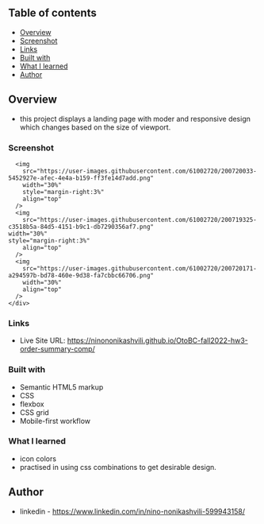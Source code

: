 ## Table of contents

  - [Overview](#overview)
  - [Screenshot](#screenshot)
  - [Links](#links)
  - [Built with](#built-with)
  - [What I learned](#what-i-learned)
  - [Author](#author)


## Overview
- this project displays a landing page with moder and responsive design which changes based on the size of viewport.

### Screenshot

<div width="100%">


      <img
        src="https://user-images.githubusercontent.com/61002720/200720033-5452927e-afec-4e4a-b159-ff3fe14d7add.png"
        width="30%"
        style="margin-right:3%"
        align="top"
      />
      <img
        src="https://user-images.githubusercontent.com/61002720/200719325-c3518b5a-84d5-4151-b9c1-db7290356af7.png"
	width="30%"
	style="margin-right:3%"
        align="top"
      />
      <img
        src="https://user-images.githubusercontent.com/61002720/200720171-a294597b-bd78-460e-9d38-fa7cbbc66706.png"
        width="30%"
        align="top"
      />
    </div>
  


### Links

- Live Site URL: https://ninononikashvili.github.io/OtoBC-fall2022-hw3-order-summary-comp/


### Built with

- Semantic HTML5 markup
- CSS 
- flexbox
- CSS grid
- Mobile-first workflow

### What I learned

- icon colors
- practised in using css combinations to get desirable design.


## Author

- linkedin - https://www.linkedin.com/in/nino-nonikashvili-599943158/
